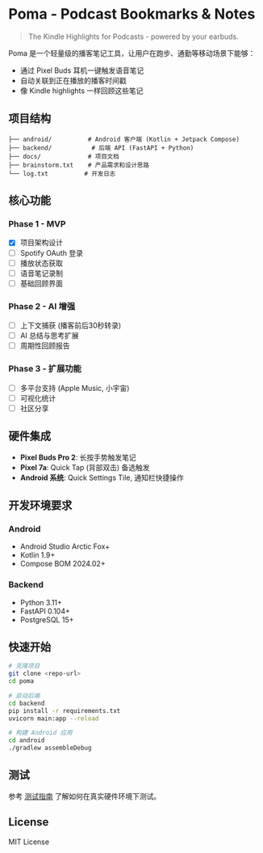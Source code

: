 # Poma - Podcast Bookmarks & Notes

> The Kindle Highlights for Podcasts - powered by your earbuds.

Poma 是一个轻量级的播客笔记工具，让用户在跑步、通勤等移动场景下能够：
- 通过 Pixel Buds 耳机一键触发语音笔记
- 自动关联到正在播放的播客时间戳  
- 像 Kindle highlights 一样回顾这些笔记

## 项目结构

```
├── android/          # Android 客户端 (Kotlin + Jetpack Compose)
├── backend/           # 后端 API (FastAPI + Python)
├── docs/             # 项目文档
├── brainstorm.txt    # 产品需求和设计思路
└── log.txt          # 开发日志
```

## 核心功能

### Phase 1 - MVP
- [x] 项目架构设计
- [ ] Spotify OAuth 登录
- [ ] 播放状态获取
- [ ] 语音笔记录制
- [ ] 基础回顾界面

### Phase 2 - AI 增强
- [ ] 上下文捕获 (播客前后30秒转录)
- [ ] AI 总结与思考扩展
- [ ] 周期性回顾报告

### Phase 3 - 扩展功能
- [ ] 多平台支持 (Apple Music, 小宇宙)
- [ ] 可视化统计
- [ ] 社区分享

## 硬件集成

- **Pixel Buds Pro 2**: 长按手势触发笔记
- **Pixel 7a**: Quick Tap (背部双击) 备选触发
- **Android 系统**: Quick Settings Tile, 通知栏快捷操作

## 开发环境要求

### Android
- Android Studio Arctic Fox+
- Kotlin 1.9+
- Compose BOM 2024.02+

### Backend  
- Python 3.11+
- FastAPI 0.104+
- PostgreSQL 15+

## 快速开始

```bash
# 克隆项目
git clone <repo-url>
cd poma

# 启动后端
cd backend
pip install -r requirements.txt
uvicorn main:app --reload

# 构建 Android 应用
cd android
./gradlew assembleDebug
```

## 测试

参考 [测试指南](docs/testing.md) 了解如何在真实硬件环境下测试。

## License

MIT License